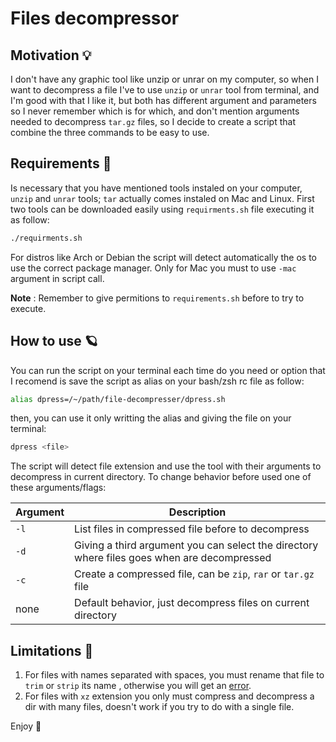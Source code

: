 # Files decompressor 

## Motivation :bulb:
I don't have any graphic tool like unzip or unrar on my computer, so when I want to decompress a file I've to use `unzip` or `unrar` tool from terminal, and I'm good with that I like it, but both has different argument and parameters so I never remember which is for which, and don't mention arguments needed to decompress `tar.gz` files, so I decide to create a script that combine the three commands to be easy to use.

## Requirements :mag_right:
Is necessary that you have mentioned tools instaled on your computer, `unzip` and `unrar` tools; `tar` actually comes instaled on Mac and Linux. First two tools can be downloaded easily using `requirments.sh` file executing it as follow:

```Bash
./requirments.sh 
```
For distros like Arch or Debian the script will detect automatically the os to use the correct package manager. Only for Mac you must to use `-mac` argument in script call.

**Note**
:		Remember to give permitions to `requirements.sh` before to try to execute.

## How to use :ringed_planet:
You can run the script on your terminal each time do you need or option that I recomend is save the script as alias on your bash/zsh rc file as follow:

```Bash
alias dpress=/~/path/file-decompresser/dpress.sh
```

then, you can use it only writting the alias and giving the file on your terminal:
```Bash
dpress <file> 
```
The script will detect file extension and use the tool with their arguments to decompress in current directory. To change behavior before used one of these arguments/flags:

| Argument | Description                                                                                 |
|----------|---------------------------------------------------------------------------------------------|
| `-l`       | List files in compressed file before to decompress                                          |
| `-d`       | Giving a third argument you can select the directory where files goes when are decompressed |
| `-c`       | Create a compressed file, can be `zip`, `rar` or `tar.gz` file|
| none     | Default behavior, just decompress files on current directory                                |

## Limitations :construction:
1) For files with names separated with spaces, you must rename that file to `trim` or `strip` its name , otherwise you will get an [error](https://stackoverflow.com/questions/30999227/how-to-solve-unzip-cannot-find-or-open-error-in-linux-os).
2) For files with `xz` extension you only must compress and decompress a dir with many files, doesn't work if you try to do with a single file.

Enjoy :bamboo:
